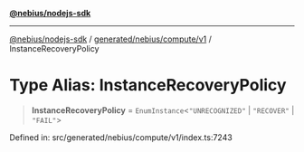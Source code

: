 [**@nebius/nodejs-sdk**](../../../../../README.md)

***

[@nebius/nodejs-sdk](../../../../../README.md) / [generated/nebius/compute/v1](../README.md) / InstanceRecoveryPolicy

# Type Alias: InstanceRecoveryPolicy

> **InstanceRecoveryPolicy** = `EnumInstance`\<`"UNRECOGNIZED"` \| `"RECOVER"` \| `"FAIL"`\>

Defined in: src/generated/nebius/compute/v1/index.ts:7243
